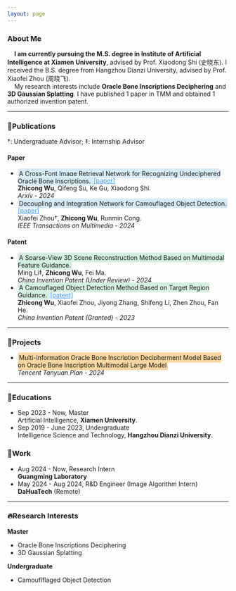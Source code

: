 ```yaml
---
layout: page
---
```


### About Me


&nbsp;&nbsp;&nbsp;&nbsp;**I am currently pursuing the M.S. degree in Institute of Artificial Intelligence at Xiamen University**, advised by Prof. Xiaodong Shi (史晓东). I received the B.S. degree from Hangzhou Dianzi University, advised by Prof. Xiaofei Zhou (周晓飞).<br>&nbsp;&nbsp;&nbsp;&nbsp;My research interests include **Oracle Bone Inscriptions Deciphering** and **3D Gaussian Splatting**. I have published 1 paper in TMM and obtained 1 authorized invention patent.

---

### 📖Publications

†: Undergraduate Advisor; ‡: Internship Advisor

#### Paper

- <span style="background-color: #D6EAF8; padding: 0.2em; border-radius: 4px;">A Cross-Font Image Retrieval Network for Recognizing Undeciphered Oracle Bone Inscriptions. </span><a href="https://arxiv.org/abs/2409.06381" style="color:#3399FF;">[paper]</a><br>**Zhicong Wu**, Qifeng Su, Ke Gu, Xiaodong Shi.<br>*Arxiv - 2024*
- <span style="background-color: #D6EAF8; padding: 0.2em; border-radius: 4px;">Decoupling and Integration Network for Camouflaged Object Detection. </span><a href="https://ieeexplore.ieee.org/abstract/document/10417767" style="color:#3399FF;">[paper]</a><br>Xiaofei Zhou†, **Zhicong Wu**, Runmin Cong.<br>*IEEE Transactions on Multimedia - 2024*

#### Patent

- <span style="background-color: #D4EFDF; padding: 0.2em; border-radius: 4px;">A Sparse-View 3D Scene Reconstruction Method Based on Multimodal Feature Guidance. </span><br>Ming Li‡, **Zhicong Wu**, Fei Ma.<br>*China Invention Patent (Under Review) - 2024*
- <span style="background-color: #D4EFDF; padding: 0.2em; border-radius: 4px;">A Camouflaged Object Detection Method Based on Target Region Guidance. </span><a href="https://kns.cnki.net/kcms2/article/abstract?v=S5uBaE2M3Od0pWaxuBd1ZhHWGmkbwMQKq9FWyilqiu3SsS9mgr7SkzYPDA_A2FvSJS-yfz0GcpIc7vJQyK9M8M_-AnpHejJOB08_ZKWN3bBDLEuagLH-5aAoRJyjPme2zBiN1vuXdU8=&uniplatform=NZKPT&language=CHS" style="color:#3399FF;">[patent]</a><br>**Zhicong Wu**, Xiaofei Zhou, Jiyong Zhang, Shifeng Li, Zhen Zhou, Fan He.<br>*China Invention Patent (Granted) - 2023*

***

### 🏹Projects

- <span style="background-color: #FAD7A0; padding: 0.2em; border-radius: 4px;">Multi-information Oracle Bone Inscription Decipherment Model Based on Oracle Bone Inscription Multimodal Large Model</span><br>*Tencent Tanyuan Plan - 2024*

---

### 🏫Educations

- Sep 2023 - Now, Master<br>Artificial Intelligence, **Xiamen University**.<br>
- Sep 2019 - June 2023, Undergraduate<br>Intelligence Science and Technology, **Hangzhou Dianzi University**.<br>

### 🌇Work

- Aug 2024 - Now, Research Intern<br>**Guangming Laboratory**
- May 2024 - Aug 2024,  R&D Engineer (Image Algorithm Intern)<br>**DaHuaTech** (Remote)

---

### 🔥Research Interests

**Master**

- Oracle Bone Inscriptions Deciphering
- 3D Gaussian Splatting

**Undergraduate**

- Camouflflaged Object Detection 
